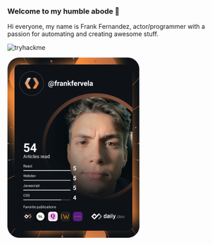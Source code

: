 ### Welcome to my humble abode 👋
Hi everyone, my name is Frank Fernandez, actor/programmer with a passion for automating and creating awesome stuff.

![tryhackme](https://tryhackme-badges.s3.amazonaws.com/fraken.png)

<a href="https://app.daily.dev/frankfervela"><img src="https://github.com/frankfervela/frankfervela/blob/main/devcard.svg" width="300" alt="Frank Fernandez's Dev Card"/></a>

